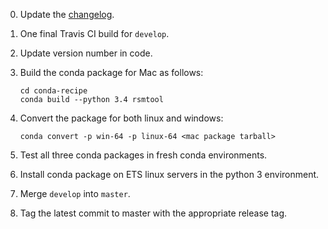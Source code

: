0. Update the [changelog](CHANGELOG.md).
1. One final Travis CI build for `develop`.
2. Update version number in code.
3. Build the conda package for Mac as follows:

    ```
    cd conda-recipe
    conda build --python 3.4 rsmtool
    ```

4. Convert the package for both linux and windows:

    ```
    conda convert -p win-64 -p linux-64 <mac package tarball>
    ```

5. Test all three conda packages in fresh conda environments.
6. Install conda package on ETS linux servers in the python 3 environment.
7. Merge `develop` into `master`. 
8. Tag the latest commit to master with the appropriate release tag.

